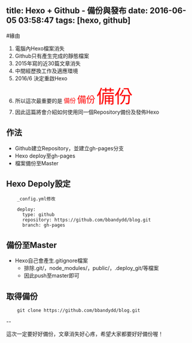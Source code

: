 title: Hexo + Github - 備份與發布
date: 2016-06-05 03:58:47
tags: [hexo, github]
---

#緣由

1. 電腦內Hexo檔案消失
2. Github只有產生完成的靜態檔案
3. 2015年寫的近30篇文章消失
4. 中間經歷換工作及適應環境
5. 2016/6 決定重啟Hexo
6. 所以這次最重要的是 <font size="3" color="red">備份</font>  <font size="5" color="red">備份</font> <font size="7" color="red">備份</font> 
7. 因此這篇將會介紹如何使用同一個Repository備份及發佈Hexo

<!-- more -->

## 作法

- Github建立Repository，並建立gh-pages分支
- Hexo deploy至gh-pages
- 檔案備份至Master

## Hexo Depoly設定

```
	_config.yml修改
	
	deploy:
	  type: github
	  repository: https://github.com/bbandydd/blog.git
	  branch: gh-pages
```

## 備份至Master

- Hexo自己會產生.gitignore檔案
	- 排除.git/，node_modules/，public/，.deploy_git/等檔案
	- 因此push至master即可

## 取得備份

```
	git clone https://github.com/bbandydd/blog.git
```

--

這次一定要好好備份，文章消失好心疼，希望大家都要好好備份喔！